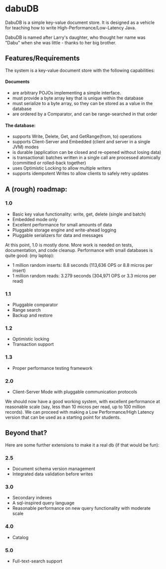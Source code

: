 # dabuDB

DabuDB is a simple key-value document store. It is designed as a vehicle for teaching how to write High-Performance/Low-Latency Java.

DabuDB is named after Larry's daughter, who thought her name was "Dabu" when she was little - thanks to her big brother. 

## Features/Requirements
The system is a key-value document store with the following capabilities:

#### Documents
* are arbitrary POJOs implementing a simple interface.
* must provide a byte array key that is unique within the database
* must serialize to a byte array, so they can be stored as a value in the database
* are ordered by a Comparator, and can be range-searched in that order


#### The database:
* supports Write, Delete, Get, and GetRange(from, to) operations
* supports Client-Server and Embedded (client and server in a single JVM) modes
* is durable (application can be closed and re-opened without losing data)
* is transactional: batches written in a single call are processed atomically (committed or rolled-back together)
* uses Optimistic Locking to allow multiple writers
* supports idempotent Writes to allow clients to safely retry updates

## A (rough) roadmap:

### 1.0

* Basic key value functionality: write, get, delete (single and batch)
* Embedded mode only
* Excellent performance for small amounts of data
* Pluggable storage engine and write-ahead logging
* Pluggable serializers for data and messages

At this point, 1.0 is mostly done. More work is needed on tests, documentation, and code cleanup. 
Performance with small databases is quite good: (my laptop):

* 1 million random inserts: 8.8 seconds (113,636 OPS or 8.8 micros per insert)
* 1 million random reads: 3.279 seconds (304,971 OPS or 3.3 micros per read)

### 1.1

* Pluggable comparator 
* Range search
* Backup and restore


### 1.2
* Optimistic locking
* Transaction support 

### 1.3
* Proper performance testing framework

### 2.0

* Client-Server Mode with pluggable communication protocols

We should now have a good working system, with excellent performance at reasonable scale (say, less than 10 micros per read, up to 100 million records).
We can proceed with making a Low Performance/High Latency version that can be used as a starting point for students.

## Beyond that?
Here are some further extensions to make it a real db (if that would be fun):

### 2.5

* Document schema version management
* Integrated data validation before writes

### 3.0

* Secondary indexes
* A sql-inspired query language
* Reasonable performance on new query functionality with moderate scale

### 4.0

* Catalog

### 5.0
* Full-text-search support
